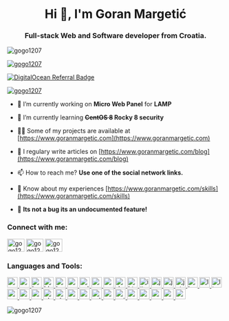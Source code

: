<h1 align="center">Hi 👋, I'm Goran Margetić</h1>
<h3 align="center">Full-stack Web and Software developer from Croatia.</h3>

<p align="left"> <img src="https://komarev.com/ghpvc/?username=gogo1207&label=Profile%20views&color=0e75b6&style=flat" alt="gogo1207" /> </p>

<p align="left"> <a href="https://github.com/ryo-ma/github-profile-trophy"><img src="https://github-profile-trophy.vercel.app/?username=gogo1207" alt="gogo1207" /></a> </p>

[![DigitalOcean Referral Badge](https://web-platforms.sfo2.cdn.digitaloceanspaces.com/WWW/Badge%201.svg)](https://www.digitalocean.com/?refcode=3293ff9900a8&utm_campaign=Referral_Invite&utm_medium=Referral_Program&utm_source=badge)

<p align="left"> <a href="https://twitter.com/gogo1207" target="blank"><img src="https://img.shields.io/twitter/follow/gogo1207?logo=twitter&style=for-the-badge" alt="gogo1207" /></a> </p>

- 🔭 I’m currently working on **Micro Web Panel** for **LAMP**

- 🌱 I’m currently learning **~~CentOS 8~~ Rocky 8 security**

- 👨‍💻 Some of my projects are available at [https://www.goranmargetic.com](https://www.goranmargetic.com)

- 📝 I regulary write articles on [https://www.goranmargetic.com/blog](https://www.goranmargetic.com/blog)

- 📫 How to reach me? **Use one of the social network links.**

- 📄 Know about my experiences [https://www.goranmargetic.com/skills](https://www.goranmargetic.com/skills)

- 🐛 **Its not a bug its an undocumented feature!**

<h3 align="left">Connect with me:</h3>
<p align="left">
<a href="https://codepen.io/gogo1207" target="blank"><img align="center" src="https://cdn.jsdelivr.net/npm/simple-icons@3.0.1/icons/codepen.svg" alt="gogo1207" height="30" width="40" /></a>
<a href="https://twitter.com/gogo1207" target="blank"><img align="center" src="https://cdn.jsdelivr.net/npm/simple-icons@3.0.1/icons/twitter.svg" alt="gogo1207" height="30" width="40" /></a>
<a href="https://fb.com/gogo1207" target="blank"><img align="center" src="https://cdn.jsdelivr.net/npm/simple-icons@3.0.1/icons/facebook.svg" alt="gogo1207" height="30" width="40" /></a>
</p>

<h3 align="left">Languages and Tools:</h3>
<p align="left">
    <a href="https://developer.android.com" target="_blank"> <img src="https://devicons.github.io/devicon/devicon.git/icons/android/android-original-wordmark.svg" alt="android" width="24" height="24" /> </a>
    <a href="https://www.arduino.cc/" target="_blank"> <img src="https://cdn.worldvectorlogo.com/logos/arduino-1.svg" alt="arduino" width="24" height="24" /> </a>
    <a href="https://www.gnu.org/software/bash/" target="_blank"> <img src="https://www.vectorlogo.zone/logos/gnu_bash/gnu_bash-icon.svg" alt="bash" width="24" height="24" /> </a>
    <a href="https://www.blender.org/" target="_blank"> <img src="https://download.blender.org/branding/community/blender_community_badge_white.svg" alt="blender" width="24" height="24" /> </a>
    <a href="https://getbootstrap.com" target="_blank"> <img src="https://devicons.github.io/devicon/devicon.git/icons/bootstrap/bootstrap-plain.svg" alt="bootstrap" width="24" height="24" /> </a>
    <a href="https://codeigniter.com" target="_blank"> <img src="https://cdn.worldvectorlogo.com/logos/codeigniter.svg" alt="codeigniter" width="24" height="24" /> </a>
    <a href="https://www.w3schools.com/cpp/" target="_blank"> <img src="https://devicons.github.io/devicon/devicon.git/icons/cplusplus/cplusplus-original.svg" alt="cplusplus" width="24" height="24" /> </a>
    <a href="https://www.w3schools.com/cs/" target="_blank"> <img src="https://devicons.github.io/devicon/devicon.git/icons/csharp/csharp-original.svg" alt="csharp" width="24" height="24" /> </a>
    <a href="https://www.w3schools.com/css/" target="_blank"> <img src="https://devicons.github.io/devicon/devicon.git/icons/css3/css3-original-wordmark.svg" alt="css3" width="24" height="24" /> </a>
    <a href="https://dotnet.microsoft.com/" target="_blank"> <img src="https://devicons.github.io/devicon/devicon.git/icons/dot-net/dot-net-original-wordmark.svg" alt="dotnet" width="24" height="24" /> </a>
    <a href="https://www.w3.org/html/" target="_blank"> <img src="https://devicons.github.io/devicon/devicon.git/icons/html5/html5-original-wordmark.svg" alt="html5" width="24" height="24" /> </a>
    <a href="https://www.adobe.com/in/products/illustrator.html" target="_blank"> <img src="https://www.vectorlogo.zone/logos/adobe_illustrator/adobe_illustrator-icon.svg" alt="illustrator" width="24" height="24" /> </a>
    <a href="https://www.java.com" target="_blank"> <img src="https://devicons.github.io/devicon/devicon.git/icons/java/java-original-wordmark.svg" alt="java" width="24" height="24" /> </a>
    <a href="https://developer.mozilla.org/en-US/docs/Web/JavaScript" target="_blank"> <img src="https://devicons.github.io/devicon/devicon.git/icons/javascript/javascript-original.svg" alt="javascript" width="24" height="24" /> </a>
    <a href="https://jekyllrb.com/" target="_blank"> <img src="https://www.vectorlogo.zone/logos/jekyllrb/jekyllrb-icon.svg" alt="jekyll" width="24" height="24" /> </a>
    <a href="https://kubernetes.io" target="_blank"> <img src="https://www.vectorlogo.zone/logos/kubernetes/kubernetes-icon.svg" alt="kubernetes" width="24" height="24" /> </a>
    <a href="https://laravel.com/" target="_blank"> <img src="https://devicons.github.io/devicon/devicon.git/icons/laravel/laravel-plain-wordmark.svg" alt="laravel" width="24" height="24" /> </a>
    <a href="https://www.linux.org/" target="_blank"> <img src="https://devicons.github.io/devicon/devicon.git/icons/linux/linux-original.svg" alt="linux" width="24" height="24" /> </a>
    <a href="https://mariadb.org/" target="_blank"> <img src="https://www.vectorlogo.zone/logos/mariadb/mariadb-icon.svg" alt="mariadb" width="24" height="24" /> </a>
    <a href="https://www.mysql.com/" target="_blank"> <img src="https://devicons.github.io/devicon/devicon.git/icons/mysql/mysql-original-wordmark.svg" alt="mysql" width="24" height="24" /> </a>
    <a href="https://www.nginx.com" target="_blank"> <img src="https://devicons.github.io/devicon/devicon.git/icons/nginx/nginx-original.svg" alt="nginx" width="24" height="24" /> </a>
    <a href="https://www.photoshop.com/en" target="_blank"> <img src="https://devicons.github.io/devicon/devicon.git/icons/photoshop/photoshop-plain.svg" alt="photoshop" width="24" height="24" /> </a>
    <a href="https://www.php.net" target="_blank"> <img src="https://devicons.github.io/devicon/devicon.git/icons/php/php-original.svg" alt="php" width="24" height="24" /> </a>
    <a href="https://postman.com" target="_blank"> <img src="https://www.vectorlogo.zone/logos/getpostman/getpostman-icon.svg" alt="postman" width="24" height="24" /> </a>
    <a href="https://www.ruby-lang.org/en/" target="_blank"> <img src="https://devicons.github.io/devicon/devicon.git/icons/ruby/ruby-original-wordmark.svg" alt="ruby" width="24" height="24" /> </a>
    <a href="https://www.sqlite.org/" target="_blank"> <img src="https://www.vectorlogo.zone/logos/sqlite/sqlite-icon.svg" alt="sqlite" width="24" height="24" /> </a>
    <a href="https://symfony.com" target="_blank"> <img src="https://symfony.com/logos/symfony_black_03.svg" alt="symfony" width="24" height="24" /> </a>
    <a href="https://unity.com/" target="_blank"> <img src="https://www.vectorlogo.zone/logos/unity3d/unity3d-icon.svg" alt="unity" width="24" height="24" /> </a>
    <a href="https://unrealengine.com/" target="_blank"> <img src="https://raw.githubusercontent.com/kenangundogan/fontisto/036b7eca71aab1bef8e6a0518f7329f13ed62f6b/icons/svg/brand/unreal-engine.svg" alt="unreal" width="24" height="24" /> </a>
    <a href="https://vuejs.org/" target="_blank"> <img src="https://devicons.github.io/devicon/devicon.git/icons/vuejs/vuejs-original-wordmark.svg" alt="vuejs" width="24" height="24" /> </a>
    <a href="https://vuepress.vuejs.org/" target="_blank"> <img src="https://raw.githubusercontent.com/AliasIO/wappalyzer/master/src/drivers/webextension/images/icons/VuePress.svg" alt="vuepress" width="24" height="24" /> </a>
    <a href="https://vuetifyjs.com/en/" target="_blank"> <img src="https://bestofjs.org/logos/vuetify.svg" alt="vuetify" width="24" height="24" /> </a>
    <a href="https://dotnet.microsoft.com/apps/xamarin" target="_blank"> <img src="https://raw.githubusercontent.com/detain/svg-logos/780f25886640cef088af994181646db2f6b1a3f8/svg/xamarin.svg" alt="xamarin" width="24" height="24" /> </a>
</p>

<p><img align="left" src="https://github-readme-stats.vercel.app/api/top-langs?username=gogo1207&show_icons=true&theme=dark&locale=en&layout=compact" alt="gogo1207" /></p>

<!--
<p>&nbsp;<img align="center" src="https://github-readme-stats.vercel.app/api?username=gogo1207&show_icons=true&theme=dark&locale=en" alt="gogo1207" /></p>

<p><img align="center" src="https://github-readme-streak-stats.herokuapp.com/?user=gogo1207&theme=dark" alt="gogo1207" /></p>
-->

